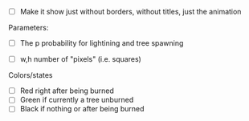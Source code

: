 
- [ ] Make it show just without borders, without titles, just the animation


Parameters:
- [ ]  The p probability for lightining and tree spawning
- [ ]  w,h number of "pixels" (i.e. squares)


Colors/states
- [ ] Red right after being burned
- [ ] Green if currently a tree unburned
- [ ] Black if nothing or after being burned